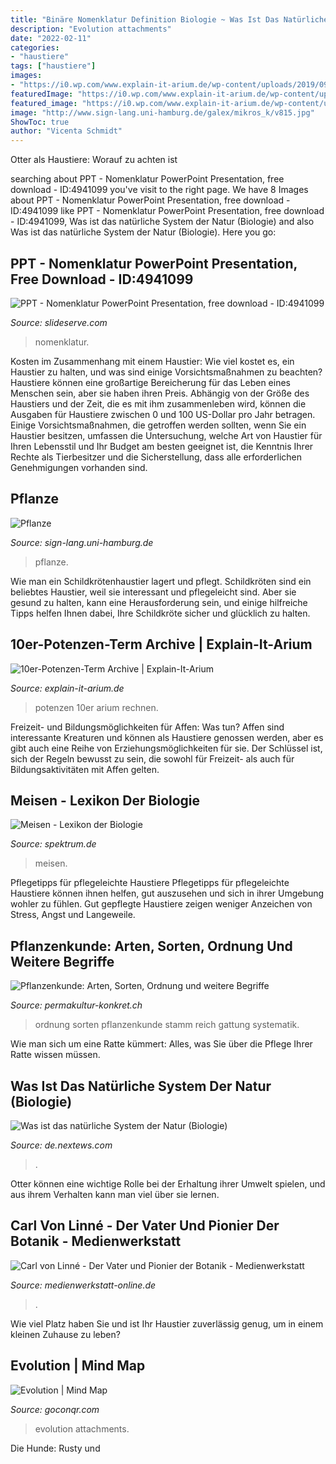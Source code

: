 ```yaml
---
title: "Binäre Nomenklatur Definition Biologie ~ Was Ist Das Natürliche System Der Natur (biologie)"
description: "Evolution attachments"
date: "2022-02-11"
categories:
- "haustiere"
tags: ["haustiere"]
images:
- "https://i0.wp.com/www.explain-it-arium.de/wp-content/uploads/2019/09/Terme.png?resize=750%2C350&amp;is-pending-load=1"
featuredImage: "https://i0.wp.com/www.explain-it-arium.de/wp-content/uploads/2019/09/Terme.png?resize=750%2C350&amp;is-pending-load=1"
featured_image: "https://i0.wp.com/www.explain-it-arium.de/wp-content/uploads/2019/09/Terme.png?resize=750%2C350&amp;is-pending-load=1"
image: "http://www.sign-lang.uni-hamburg.de/galex/mikros_k/v815.jpg"
ShowToc: true
author: "Vicenta Schmidt"
---
```



Otter als Haustiere: Worauf zu achten ist

	

		
searching about PPT - Nomenklatur PowerPoint Presentation, free download - ID:4941099 you've visit to the right page. We have 8 Images about PPT - Nomenklatur PowerPoint Presentation, free download - ID:4941099 like PPT - Nomenklatur PowerPoint Presentation, free download - ID:4941099, Was ist das natürliche System der Natur (Biologie) and also Was ist das natürliche System der Natur (Biologie). Here you go:
		
    
## PPT - Nomenklatur PowerPoint Presentation, Free Download - ID:4941099

<img loading=lazy src="https://image2.slideserve.com/4941099/nomenklatur2-l.jpg" onerror="this.onerror=null;this.src='https://tse2.mm.bing.net/th?id=OIP.PdvpZGqGjl-t63SM5hnhqwHaFj&amp;pid=15.1';" alt="PPT - Nomenklatur PowerPoint Presentation, free download - ID:4941099">

_Source: slideserve.com_

>nomenklatur. 

	

Kosten im Zusammenhang mit einem Haustier: Wie viel kostet es, ein Haustier zu halten, und was sind einige Vorsichtsmaßnahmen zu beachten?
Haustiere können eine großartige Bereicherung für das Leben eines Menschen sein, aber sie haben ihren Preis. Abhängig von der Größe des Haustiers und der Zeit, die es mit ihm zusammenleben wird, können die Ausgaben für Haustiere zwischen 0 und 100 US-Dollar pro Jahr betragen. Einige Vorsichtsmaßnahmen, die getroffen werden sollten, wenn Sie ein Haustier besitzen, umfassen die Untersuchung, welche Art von Haustier für Ihren Lebensstil und Ihr Budget am besten geeignet ist, die Kenntnis Ihrer Rechte als Tierbesitzer und die Sicherstellung, dass alle erforderlichen Genehmigungen vorhanden sind.

    
## Pflanze

<img loading=lazy src="http://www.sign-lang.uni-hamburg.de/galex/mikros_k/v815.jpg" onerror="this.onerror=null;this.src='https://tse4.mm.bing.net/th?id=OIP.1HvxL29Qg_VzVg_PW-ARxQAAAA&amp;pid=15.1';" alt="Pflanze">

_Source: sign-lang.uni-hamburg.de_

>pflanze. 

	

Wie man ein Schildkrötenhaustier lagert und pflegt.
Schildkröten sind ein beliebtes Haustier, weil sie interessant und pflegeleicht sind. Aber sie gesund zu halten, kann eine Herausforderung sein, und einige hilfreiche Tipps helfen Ihnen dabei, Ihre Schildkröte sicher und glücklich zu halten.

    
## 10er-Potenzen-Term Archive | Explain-It-Arium

<img loading=lazy src="https://i0.wp.com/www.explain-it-arium.de/wp-content/uploads/2019/09/Terme.png?resize=750%2C350&amp;is-pending-load=1" onerror="this.onerror=null;this.src='https://tse4.mm.bing.net/th?id=OIP.fNPMVAh6r3wnfBCW77yudwHaDd&amp;pid=15.1';" alt="10er-Potenzen-Term Archive | Explain-It-Arium">

_Source: explain-it-arium.de_

>potenzen 10er arium rechnen. 

	

Freizeit- und Bildungsmöglichkeiten für Affen: Was tun?
Affen sind interessante Kreaturen und können als Haustiere genossen werden, aber es gibt auch eine Reihe von Erziehungsmöglichkeiten für sie. Der Schlüssel ist, sich der Regeln bewusst zu sein, die sowohl für Freizeit- als auch für Bildungsaktivitäten mit Affen gelten.

    
## Meisen - Lexikon Der Biologie

<img loading=lazy src="https://www.spektrum.de/lexika/images/bio/f5f4424_w.jpg" onerror="this.onerror=null;this.src='https://tse3.mm.bing.net/th?id=OIP.5fs_6hRxRDzuH77_seRR0gBgEs&amp;pid=15.1';" alt="Meisen - Lexikon der Biologie">

_Source: spektrum.de_

>meisen. 

	

Pflegetipps für pflegeleichte Haustiere
Pflegetipps für pflegeleichte Haustiere können ihnen helfen, gut auszusehen und sich in ihrer Umgebung wohler zu fühlen. Gut gepflegte Haustiere zeigen weniger Anzeichen von Stress, Angst und Langeweile.

    
## Pflanzenkunde: Arten, Sorten, Ordnung Und Weitere Begriffe

<img loading=lazy src="https://permakultur-konkret.ch/wp-content/uploads/2020/06/Evolution_1600px.jpg" onerror="this.onerror=null;this.src='https://tse2.mm.bing.net/th?id=OIP.2W4QYWBkwrAbKVP29g_BFAHaKU&amp;pid=15.1';" alt="Pflanzenkunde: Arten, Sorten, Ordnung und weitere Begriffe">

_Source: permakultur-konkret.ch_

>ordnung sorten pflanzenkunde stamm reich gattung systematik. 

	

Wie man sich um eine Ratte kümmert: Alles, was Sie über die Pflege Ihrer Ratte wissen müssen.

    
## Was Ist Das Natürliche System Der Natur (Biologie)

<img loading=lazy src="http://nextews.com/images/e9/99/e99901267ea40edb.jpg" onerror="this.onerror=null;this.src='https://tse2.mm.bing.net/th?id=OIP.isYcDBmVYBpyEz4Ru02luwHaFj&amp;pid=15.1';" alt="Was ist das natürliche System der Natur (Biologie)">

_Source: de.nextews.com_

>. 

	

Otter können eine wichtige Rolle bei der Erhaltung ihrer Umwelt spielen, und aus ihrem Verhalten kann man viel über sie lernen.

    
## Carl Von Linné - Der Vater Und Pionier Der Botanik - Medienwerkstatt

<img loading=lazy src="http://medienwerkstatt-online.de/lws_wissen/bilder/15453-2.jpg" onerror="this.onerror=null;this.src='https://tse4.mm.bing.net/th?id=OIP.JPzYi7Q4Gc44Mpgk7JTufgHaIo&amp;pid=15.1';" alt="Carl von Linné - Der Vater und Pionier der Botanik - Medienwerkstatt">

_Source: medienwerkstatt-online.de_

>. 

	

Wie viel Platz haben Sie und ist Ihr Haustier zuverlässig genug, um in einem kleinen Zuhause zu leben?

    
## Evolution | Mind Map

<img loading=lazy src="https://cdn.goconqr.com/uploads/media/image/15327344/desktop_11cb48c4-5cd1-4c74-b4e6-dfe744baa72c.PNG" onerror="this.onerror=null;this.src='https://tse2.mm.bing.net/th?id=OIP.3jrwpJ-YuskpZfsiw6puRAHaD7&amp;pid=15.1';" alt="Evolution | Mind Map">

_Source: goconqr.com_

>evolution attachments. 

	

Die Hunde: Rusty und

